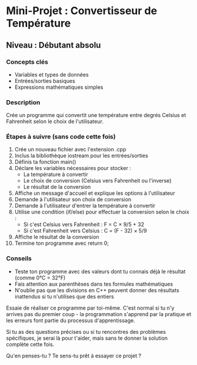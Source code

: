 

# Mini-Projet : Convertisseur de Température

## Niveau : Débutant absolu

### Concepts clés
- Variables et types de données
- Entrées/sorties basiques
- Expressions mathématiques simples

### Description
Crée un programme qui convertit une température entre degrés Celsius et Fahrenheit selon le choix de l'utilisateur.

### Étapes à suivre (sans code cette fois)

1. Crée un nouveau fichier avec l'extension .cpp
2. Inclus la bibliothèque iostream pour les entrées/sorties
3. Définis ta fonction main()
4. Déclare les variables nécessaires pour stocker :
   - La température à convertir
   - Le choix de conversion (Celsius vers Fahrenheit ou l'inverse)
   - Le résultat de la conversion
5. Affiche un message d'accueil et explique les options à l'utilisateur
6. Demande à l'utilisateur son choix de conversion
7. Demande à l'utilisateur d'entrer la température à convertir
8. Utilise une condition (if/else) pour effectuer la conversion selon le choix :
   - Si c'est Celsius vers Fahrenheit : F = C × 9/5 + 32
   - Si c'est Fahrenheit vers Celsius : C = (F - 32) × 5/9
9. Affiche le résultat de la conversion
10. Termine ton programme avec return 0;

### Conseils
- Teste ton programme avec des valeurs dont tu connais déjà le résultat (comme 0°C = 32°F)
- Fais attention aux parenthèses dans tes formules mathématiques
- N'oublie pas que les divisions en C++ peuvent donner des résultats inattendus si tu n'utilises que des entiers

Essaie de réaliser ce programme par toi-même. C'est normal si tu n'y arrives pas du premier coup - la programmation s'apprend par la pratique et les erreurs font partie du processus d'apprentissage.

Si tu as des questions précises ou si tu rencontres des problèmes spécifiques, je serai là pour t'aider, mais sans te donner la solution complète cette fois.

Qu'en penses-tu ? Te sens-tu prêt à essayer ce projet ?